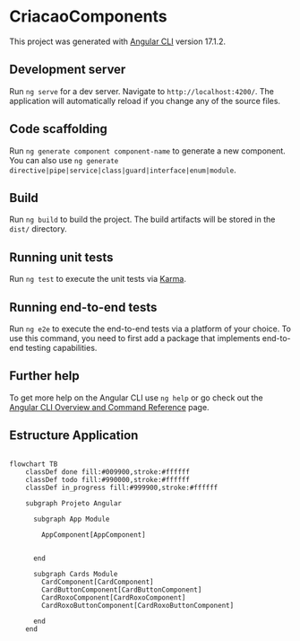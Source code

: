 # CriacaoComponents

This project was generated with [Angular CLI](https://github.com/angular/angular-cli) version 17.1.2.

## Development server

Run `ng serve` for a dev server. Navigate to `http://localhost:4200/`. The application will automatically reload if you change any of the source files.

## Code scaffolding

Run `ng generate component component-name` to generate a new component. You can also use `ng generate directive|pipe|service|class|guard|interface|enum|module`.

## Build

Run `ng build` to build the project. The build artifacts will be stored in the `dist/` directory.

## Running unit tests

Run `ng test` to execute the unit tests via [Karma](https://karma-runner.github.io).

## Running end-to-end tests

Run `ng e2e` to execute the end-to-end tests via a platform of your choice. To use this command, you need to first add a package that implements end-to-end testing capabilities.

## Further help

To get more help on the Angular CLI use `ng help` or go check out the [Angular CLI Overview and Command Reference](https://angular.io/cli) page.

## Estructure Application

```mermaid

flowchart TB
    classDef done fill:#009900,stroke:#ffffff
    classDef todo fill:#990000,stroke:#ffffff
    classDef in_progress fill:#999900,stroke:#ffffff

    subgraph Projeto Angular

      subgraph App Module

        AppComponent[AppComponent]


      end

      subgraph Cards Module
        CardComponent[CardComponent]
        CardButtonComponent[CardButtonComponent]
        CardRoxoComponent[CardRoxoComponent]
        CardRoxoButtonComponent[CardRoxoButtonComponent]

      end
    end



```
